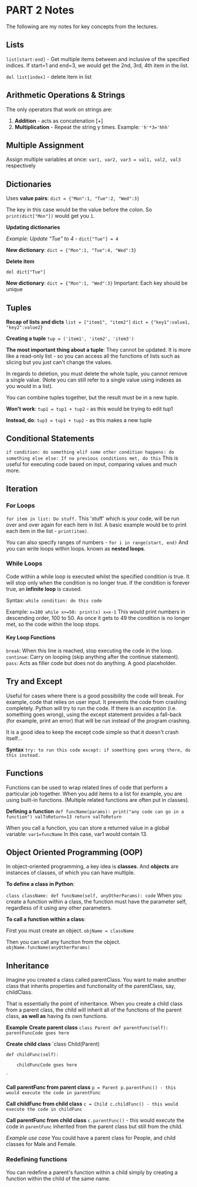 # PART 2 Notes
The following are my notes for key concepts from the lectures.

## Lists ##
`list[start:end]` - Get multiple items between and inclusive of the specified indices.
If start=1 and end=3, we would get the 2nd, 3rd, 4th item in the list.

`del list[index]` - delete item in list

## Arithmetic Operations & Strings ##
The only operators that work on strings are:
1. **Addition** - acts as concatenation [+]
2. **Multiplication** - Repeat the string y times. Example: `'h'*3='hhh'`

## Multiple Assignment ##
Assign multiple variables at once: `var1, var2, var3 = val1, val2, val3` respectively

## Dictionaries ##
Uses **value pairs**:
`dict = {"Mon":1, "Tue":2, "Wed":3}`

The key in this case would be the value before the colon.
So `print(dict["Mon"])` would get you `1`.

**Updating dictionaries**

*Example: Update "Tue" to 4* - `dict["Tue"] = 4`

**New dictionary**: `dict = {"Mon":1, "Tue":4, "Wed":3}`

**Delete item**

`del dict["Tue"]`

**New dictionary**: `dict = {"Mon":1, "Wed":3}`
Important: Each key should be unique

## Tuples ##
**Recap of lists and dicts**
`list = ["item1", "item2"]`
`dict = {"key1":value1, "key2":value2}`

**Creating a tuple**
`tup = ('item1', 'item2', 'item3')`

**The most important thing about a tuple**: They cannot be updated. It is more like a read-only list - so you can access all the functions of lists such as slicing but you just can't change the values.

In regards to deletion, you must delete the whole tuple, you cannot remove a single value.
(Note you can still refer to a single value using indexes as you would in a list).

You can combine tuples together, but the result must be in a new tuple.

**Won't work**: `tup1 = tup1 + tup2` - as this would be trying to edit tup1

**Instead, do**: `tup3 = tup1 + tup2` - as this makes a new tuple

## Conditional Statements ##
`if condition:
    do something
elif some other condition happens:
    do something else
else:
    If no previous conditions met, do this`
This is useful for executing code based on input, comparing values and much more.
## Iteration ##
### For Loops ###
`for item in list:
    Do stuff.`
This 'stuff' which is your code, will be run over and over again for each item in list. A basic example would be to print each item in the list - `print(item)`.

You can also specify ranges of numbers - `for i in range(start, end)`
And you can write loops within loops. known as **nested loops**.
### While Loops ###
Code within a while loop is executed whilst the specified condition is true.
It will stop only when the condition is no longer true. If the condition is forever true, an **infinite loop** is caused.

Syntax:
`while condition:
    do this code`
    
Example:
`x=100
while x>=50:
    print(x)
    x=x-1`
This would print numbers in descending order, 100 to 50. As once it gets to 49 the condition is no longer met, so the code within the loop stops.
#### Key Loop Functions ####
`break`: When this line is reached, stop executing the code in the loop.
`continue`: Carry on looping (skip anything after the continue statement).
`pass`: Acts as filler code but does not do anything. A good placeholder.

## Try and Except ##
Useful for cases where there is a good possibility the code will break. For example, code that relies on user input. It prevents the code from crashing completely.
Python will try to run the code. If there is an *exception* (i.e. something goes wrong), using the except statement provides a fall-back (for example, print an error) that will be run instead of the program crashing.

It is a good idea to keep the except code simple so that it doesn't crash itself...

**Syntax**
`try:
    to run this code
except:
    if something goes wrong there, do this instead.`
    
## Functions ##
Functions can be used to wrap related lines of code that perform a particular job together.
When you add items to a list for example, you are using built-in functions. (Multiple related functions are often put in classes).

**Defining a function**
`def funcName(params):
    print("any code can go in a function")
    valToReturn=13
return valToReturn`

When you call a function, you can store a returned value in a global variable:
`var1=funcName`
In this case, var1 would contain 13.

## Object Oriented Programming (OOP) ##
In object-oriented programming, a key idea is **classes**.
And **objects** are instances of classes, of which you can have multiple.

**To define a class in Python**:

`class className:
    def funcName(self, anyOtherParams):
        code`
When you create a function within a class, the function must have the parameter self, regardless of it using any other parameters.

**To call a function within a class**:

First you must create an object.
`objName = className`

Then you can call any function from the object.
`objName.funcName(anyOtherParams)`

## Inheritance ##
Imagine you created a class called parentClass.
You want to make another class that inherits properties and functionality of the parentClass, say, childClass.

That is essentially the point of inheritance.
When you create a child class from a parent class, the child will inherit all of the functions of the parent class, **as well as** having its own functions.

**Example**
**Create parent class**
`class Parent
    def parentFunc(self):
        parentFuncCode goes here`

**Create child class**
`class Child(Parent)

    def childFunc(self):

        childFuncCode goes here
`

**Call parentFunc from parent class**
`p = Parent
p.parentFunc() - this would execute the code in parentFunc`

**Call childFunc from child class**
`c = Child
c.childFunc() - this would execute the code in childFunc`

**Call parentFunc from child class**
`c.parentFunc()` - this would execute the code in `parentFunc` inherited from the parent class but still from the child.

*Example use case*
You could have a parent class for People, and child classes for Male and Female.

### Redefining functions ###
You can redefine a parent's function within a child simply by creating a function within the child of the same name.
